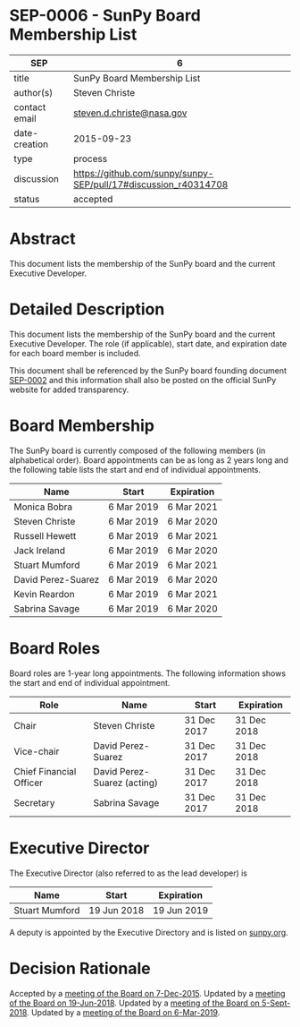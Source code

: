 # SEP-0006 - SunPy Board Membership List

| SEP           | 6                                                               |
|---------------|-----------------------------------------------------------------|
| title         | SunPy Board Membership List                                     |
| author(s)     | Steven Christe                                                  |
| contact email | steven.d.christe@nasa.gov                                       |
| date-creation | 2015-09-23                                                      |
| type          | process                                                         |
| discussion    | https://github.com/sunpy/sunpy-SEP/pull/17#discussion_r40314708 |
| status        | accepted                                                        |

# Abstract
This document lists the membership of the SunPy board and the current Executive Developer.

# Detailed Description
This document lists the membership of the SunPy board and the current Executive Developer.
The role (if applicable), start date, and expiration date for each board member is included.

This document shall be referenced by the SunPy board
founding document [SEP-0002](https://github.com/sunpy/sunpy-SEP/blob/master/SEP-0002.md) and
this information shall also be posted on the official SunPy website for added transparency.

# Board Membership
The SunPy board is currently composed of the following members (in alphabetical order).
Board appointments can be as long as 2 years long and the following
table lists the start and end of individual appointments.

| Name                          | Start       |  Expiration |
|-------------------------------|-------------|-------------|
| Monica Bobra                  | 6 Mar 2019  | 6 Mar 2021  |
| Steven Christe                | 6 Mar 2019  | 6 Mar 2020  |
| Russell Hewett                | 6 Mar 2019  | 6 Mar 2021  |
| Jack Ireland                  | 6 Mar 2019  | 6 Mar 2020  |
| Stuart Mumford                | 6 Mar 2019  | 6 Mar 2021  |
| David Perez-Suarez            | 6 Mar 2019  | 6 Mar 2020  |
| Kevin Reardon                 | 6 Mar 2019  | 6 Mar 2021  |
| Sabrina Savage                | 6 Mar 2019  | 6 Mar 2020  |

# Board Roles
Board roles are 1-year long appointments. The following information shows
the start and end of individual appointment.

| Role                    | Name                        | Start       | Expiration  |
|-------------------------|-----------------------------|-------------|-------------|
| Chair                   | Steven Christe              | 31 Dec 2017 | 31 Dec 2018 |
| Vice-chair              | David Perez-Suarez          | 31 Dec 2017 | 31 Dec 2018 |
| Chief Financial Officer | David Perez-Suarez (acting) | 31 Dec 2017 | 31 Dec 2018 |
| Secretary               | Sabrina Savage              | 31 Dec 2017 | 31 Dec 2018 |

# Executive Director
The Executive Director (also referred to as the lead developer) is

| Name           | Start        | Expiration |
|----------------|--------------|------------|
| Stuart Mumford | 19 Jun 2018  | 19 Jun 2019|

A deputy is appointed by the Executive Directory and is listed on [sunpy.org](sunpy.org).

# Decision Rationale
Accepted by a [meeting of the Board on 7-Dec-2015](https://github.com/sunpy/sunpy/wiki/Minutes-of-SunPy-Board-Meeting-12-07-15).
Updated by a [meeting of the Board on 19-Jun-2018](https://github.com/sunpy/sunpy/wiki/Minutes-of-SunPy-Board-Meeting-20180610).
Updated by a [meeting of the Board on 5-Sept-2018](https://github.com/sunpy/sunpy/wiki/Minutes-of-SunPy-Board-Meeting-20180905).
Updated by a [meeting of the Board on 6-Mar-2019](https://github.com/sunpy/sunpy/wiki/Minutes-of-SunPy-Board-Meeting-20190306).
